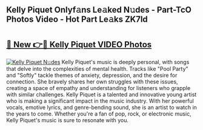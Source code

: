 ## Kelly Piquet Onlyf𝚊ns Le𝚊ked N𝚞des - Part-TcO Photos Video - Hot Part Le𝚊ks ZK7ld

# <h2><a href="http://ab27679.deff.icu/?id=Kelly+Piquet">🔗 New 👉🔴 Kelly Piquet VIDEO Photos</a></h2>

[![Kelly Piquet N𝚞des](https://i.imgur.com/rIISA9y.gif)](http://ab27679.deff.icu/?id=Kelly+Piquet)
Kelly Piquet's music is deeply personal, with songs that delve into the complexities of mental health. Tracks like "Pool Party" and "Softly" tackle themes of anxiety, depression, and the desire for connection. She bravely shares her own struggles with these issues, creating a space of empathy and understanding for listeners who grapple with similar challenges. Kelly Piquet is a talented and innovative young artist who is making a significant impact in the music industry. With her powerful vocals, emotive lyrics, and genre-bending sound, she is an artist to watch in the years to come. Whether you're a fan of pop, rock, or electronic music, Kelly Piquet's music is sure to resonate with you.
